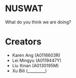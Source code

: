 # NUSWAT
What do you think we are doing?

# Creators
* Karen Ang (A0116603R)
* Lei Mingyu (A0119447Y)
* Liu Xinan (A0130195M)
* Xu Bili (_________)
